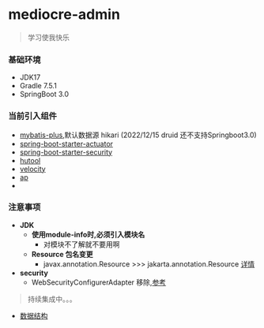 # mediocre-admin

> 学习使我快乐

### 基础环境
* JDK17
* Gradle 7.5.1
* SpringBoot 3.0

### 当前引入组件
* [mybatis-plus](https://baomidou.com/pages/24112f/),默认数据源 hikari (2022/12/15 druid 还不支持Springboot3.0)
* [spring-boot-starter-actuator](https://docs.spring.io/spring-boot/docs/3.0.0/actuator-api/htmlsingle/)
* [spring-boot-starter-security](https://docs.spring.io/spring-security/reference/whats-new.html)
* [hutool](https://hutool.cn/)
* [velocity](https://velocity.apache.org/)
* [ap](https://velocity.apache.org/)
* 

### 注意事项
* **JDK**
  * **使用module-info时,必须引入模块名**
    * 对模块不了解就不要用啊
  * **Resource 包名变更** 
    * javax.annotation.Resource >>> jakarta.annotation.Resource [详情](https://jiagoushi.pro/book/export/html/579)
* **security**
  * WebSecurityConfigurerAdapter 移除,[参考](https://docs.spring.io/spring-security/reference/whats-new.html)
> 持续集成中。。。

- [数据结构](https://github.com/chansanya/mediocre/blob/master/med-extension/src/main/java/com/chansan/extension/study/%E6%95%B0%E6%8D%AE%E7%BB%93%E6%9E%84.md)